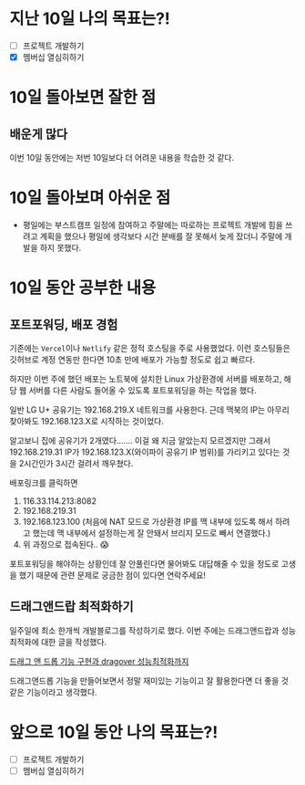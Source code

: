 
# 지난 10일 나의 목표는?!
- [ ] 프로젝트 개발하기
- [x] 멤버십 열심히하기

# 10일 돌아보면 잘한 점
## 배운게 많다
이번 10일 동안에는 저번 10일보다 더 어려운 내용을 학습한 것 같다. 

# 10일 돌아보며 아쉬운 점
- 평일에는 부스트캠프 일정에 참여하고 주말에는 따로하는 프로젝트 개발에 힘을 쓰려고 계획을 했으나 평일에 생각보다 시간 분배를 잘 못해서 늦게 잤더니 주말에 개발을 하지 못했다.

# 10일 동안 공부한 내용
## 포트포워딩, 배포 경험
기존에는 `Vercel`이나 `Netlify` 같은 정적 호스팅을 주로 사용했었다. 이런 호스팅들은 깃허브로 계정 연동만 한다면 10초 만에 배포가 가능할 정도로 쉽고 빠르다.

하지만 이번 주에 했던 배포는 노트북에 설치한 Linux 가상환경에 서버를 배포하고, 해당 웹 서버를 다른 사람도 들어올 수 있도록 포트포워딩을 하는 작업을 했다.

일반 LG U+ 공유기는 192.168.219.X 네트워크를 사용한다. 근데 맥북의 IP는 아무리 찾아봐도 192.168.123.X로 시작하는 것이었다.

알고보니 집에 공유기가 2개였다....... 이걸 왜 지금 알았는지 모르겠지만 그래서 192.168.219.31 IP가 192.168.123.X(와이파이 공유기 IP 범위)를 가리키고 있다는 것을 2시간인가 3시간 걸려서 깨우쳤다.

배포링크를 클릭하면

1. 116.33.114.213:8082
2. 192.168.219.31
3. 192.168.123.100 (처음에 NAT 모드로 가상환경 IP를 맥 내부에 있도록 해서 하려고 했는데 맥 내부에서 설정하는게 잘 안돼서 브리지 모드로 빼서 연결했다.)
4. 위 과정으로 접속된다.. 😱

포트포워딩을 해야하는 상황인데 잘 안풀린다면 물어봐도 대답해줄 수 있을 정도로 고생을 했기 때문에 관련 문제로 궁금한 점이 있다면 연락주세요!

## 드래그앤드랍 최적화하기
일주일에 최소 한개씩 개발블로그를 작성하기로 했다. 이번 주에는 드래그앤드랍과 성능최적화에 대한 글을 작성했다.

[드래그 앤 드롭 기능 구현과 dragover 성능최적화까지](https://oraciondev.tistory.com/entry/%EB%93%9C%EB%9E%98%EA%B7%B8-%EC%95%A4-%EB%93%9C%EB%A1%AD-%EA%B8%B0%EB%8A%A5-%EC%98%88%EC%A0%9C%EC%99%80-%EC%84%B1%EB%8A%A5-%EC%B5%9C%EC%A0%81%ED%99%94%EA%B9%8C%EC%A7%80-%ED%95%B4%EB%B3%B4%EA%B8%B0)

드래그앤드롭 기능을 만들어보면서 정말 재미있는 기능이고 잘 활용한다면 더 좋을 것 같은 기능이라고 생각했다.

# 앞으로 10일 동안 나의 목표는?!
- [ ] 프로젝트 개발하기
- [ ] 멤버십 열심히하기